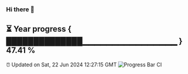 ### Hi there 👋
⏳ Year progress { ██████████████▁▁▁▁▁▁▁▁▁▁▁▁▁▁▁▁ } 47.41 %
---
⏰ Updated on Sat, 22 Jun 2024 12:27:15 GMT
![Progress Bar CI](https://github.com/liununu/liununu/workflows/Progress%20Bar%20CI/badge.svg)
